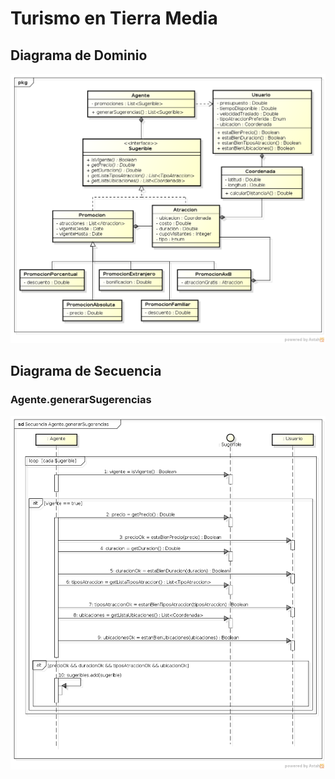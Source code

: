 Turismo en Tierra Media
=======================

Diagrama de Dominio
-------------------

![Diagrama de Dominio](diagrama_de_dominio.png "Diagrama de Dominio")


Diagrama de Secuencia
---------------------

### Agente.generarSugerencias

![Agente.generarSugerencias](secuencia_agente-generar_sugerencias.png "Diagrama de Secuencia: Agente.generarSugerencias")
